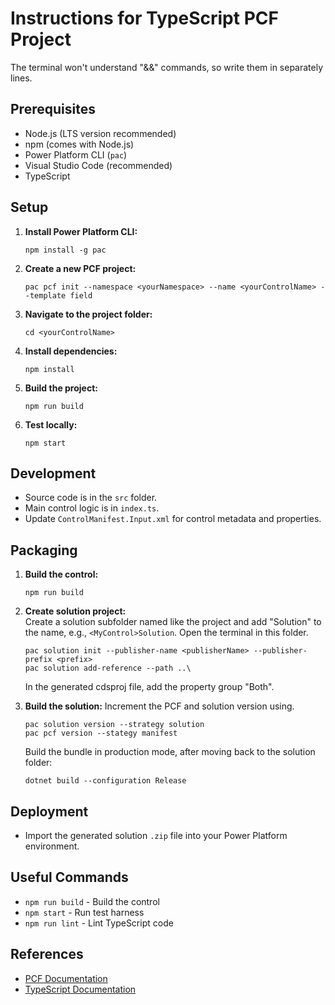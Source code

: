 # Instructions for TypeScript PCF Project

The terminal won't understand "&&" commands, so write them in separately lines.

## Prerequisites

- Node.js (LTS version recommended)
- npm (comes with Node.js)
- Power Platform CLI (`pac`)
- Visual Studio Code (recommended)
- TypeScript

## Setup

1. **Install Power Platform CLI:**
    ```
    npm install -g pac
    ```

2. **Create a new PCF project:**
    ```
    pac pcf init --namespace <yourNamespace> --name <yourControlName> --template field
    ```

3. **Navigate to the project folder:**
    ```
    cd <yourControlName>
    ```

4. **Install dependencies:**
    ```
    npm install
    ```

5. **Build the project:**
    ```
    npm run build
    ```

6. **Test locally:**
    ```
    npm start
    ```

## Development

- Source code is in the `src` folder.
- Main control logic is in `index.ts`.
- Update `ControlManifest.Input.xml` for control metadata and properties.

## Packaging

1. **Build the control:**
    ```
    npm run build
    ```

2. **Create solution project:**    
    Create a solution subfolder named like the project and add "Solution" to the name, e.g., `<MyControl>Solution`. 
    Open the terminal in this folder. 
    ```
    pac solution init --publisher-name <publisherName> --publisher-prefix <prefix>
    pac solution add-reference --path ..\
    ```
    In the generated cdsproj file, add the property group "<SolutionPackageType>Both</SolutionPackageType>".
    

3. **Build the solution:**
    Increment the PCF and solution version using. 
    ```    
    pac solution version --strategy solution    
    pac pcf version --stategy manifest        
    ```

    Build the bundle in production mode, after moving back to the solution folder:
    ```
    dotnet build --configuration Release
    ```

## Deployment

- Import the generated solution `.zip` file into your Power Platform environment.

## Useful Commands

- `npm run build` - Build the control
- `npm start` - Run test harness
- `npm run lint` - Lint TypeScript code

## References

- [PCF Documentation](https://learn.microsoft.com/power-apps/developer/component-framework/)
- [TypeScript Documentation](https://www.typescriptlang.org/docs/)